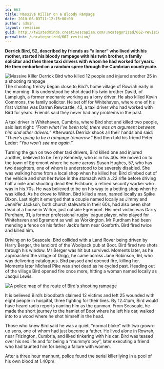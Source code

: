 ```yaml
---
id: 663
title: Massive Killer on a Bloody Rampage
date: 2010-06-03T11:12:15+00:00
author: admin
layout: revision
guid: http://twistedminds.creativescapism.com/uncategorized/662-revision/
permalink: /uncategorized/662-revision/
---
```

<p class="dropcap-first">
  <strong>Derrick Bird, 52, described by friends as &#8220;a loner&#8221; who lived with his mother, started his bloody rampage with his twin brother, a family solicitor and then three taxi drivers with whom he had worked for years. He then embarked on a random spree through the Cumbrian countryside.</strong>
</p>

<img src="post/img/DerrickBird.jpg" alt="Massive Killer Derrick Bird who killed 12 people and injured another 25 in a shooting rampage" title="52 years old Derrick Bird" class="left" /> The shooting frenzy began close to Bird’s home village of Rowrah early in the morning. It is understood he shot dead his twin brother David, of Lamplugh, a former mechanic working as a lorry driver. He also killed Kevin Commons, the family solicitor. He set off for Whitehaven, where one of his first victims was Darren Rewcastle, 43, a taxi driver who had worked with Bird for years. Friends said they never had any problems in the past. 

A taxi driver in Whitehaven, Cumbria, where Bird shot and killed two people, said last night: _&#8220;From what I’ve been told, there was an argument between him and other drivers.&#8221;_ Afterwards Derrick shook all their hands and said: _&#8220;There’s going to be a rampage tomorrow.&#8221;_ Bird then told his friend Peter Leder: _&#8220;You won’t see me again.&#8221;_

Turning the gun on two other taxi drivers, Bird killed one and injured another, believed to be Terry Kennedy, who is in his 40s. He moved on to the town of Egremont where he came across Susan Hughes, 57, who has two daughters, one of whom is understood to be severely disabled. She was walking home from a local shop when he killed her. Bird climbed out of the vehicle and shot her twice in the stomach with a .22 rifle before driving half a mile and shooting dead Ken Fishburn, a retired security worker who was in his 70s. He was believed to be on his way to a betting shop when he was killed. As he drove to Wilton, Bird killed a man, named locally as Spike Dixon. Last night it emerged that a couple named locally as Jimmy and Jennifer Jackson, both church stalwarts in their 60s, had also been shot dead at a house in Wilton, just outside Egremont. His next victim was Garry Purdham, 31, a former professional rugby league player, who played for Whitehaven and Egremont as well as Workington. Mr Purdham had been mending a fence on his father Jack’s farm near Gosforth. Bird fired twice and killed him. 

Driving on to Seascale, Bird collided with a Land Rover being driven by Harry Berger, the landlord of the Woolpack pub at Boot. Bird fired two shots through his window. Mr Berger was hit but survived. Moments later, as he approached the village of Drigg, he came across Jane Robinson, 66, who was delivering catalogues. Bird passed and opened fire, killing her. Moments later Michael Pike was shot dead as he cycled past. Heading out of the village Bird opened fire once more, hitting a woman named locally as Jacqui Lewis. 

![A police map of the route of Bird's shooting rampage](post/img/MapOfTheShootingRampage.jpg "Map of the massive killer Derrick Bird shooting rampage") 

It is believed Bird’s bloodbath claimed 12 victims and left 25 wounded with eight people in hospital, three fighting for their lives. By 12.41pm, Bird would have heard radio reports naming him as the gunman. From Seascale, he made the short journey to the hamlet of Boot where he left his car, walked into to a wood where he shot himself in the head.

Those who knew Bird said he was a quiet, “normal bloke” with two grown-up sons, one of whom had just become a father. He lived alone in Rowrah, near Frizington, Cumbria, and liked tinkering with his car. Bird was teased over his sex life and for being a “mummy’s boy”, later executing a friend who had taunted him for being a failure with women.

After a three hour manhunt, police found the serial killer lying in a pool of his own blood at 1.40pm.